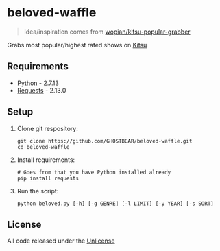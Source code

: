# beloved-waffle
> Idea/inspiration comes from [wopian/kitsu-popular-grabber][0]

Grabs most popular/highest rated shows on [Kitsu][1]

## Requirements
* [Python][2] - 2.7.13
* [Requests][3] - 2.13.0

## Setup
1. Clone git respository:
	``` 
	git clone https://github.com/GHOSTBEAR/beloved-waffle.git
	cd beloved-waffle
	```
1. Install requirements:
	```
	# Goes from that you have Python installed already
	pip install requests
	```
1. Run the script: 
	```
	python beloved.py [-h] [-g GENRE] [-l LIMIT] [-y YEAR] [-s SORT]
	```

## License
All code released under the [Unlicense][4]

[0]:https://github.com/wopian/kitsu-popular-grabber
[1]:https://kitsu.io
[2]:https://www.python.org
[3]:http://docs.python-requests.org/en/master/
[4]:https://github.com/GHOSTBEAR/beloved-waffle/blob/master/LICENSE.md
